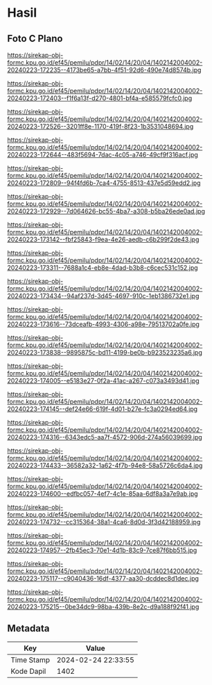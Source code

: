 # Hasil

## Foto C Plano

https://sirekap-obj-formc.kpu.go.id/ef45/pemilu/pdpr/14/02/14/20/04/1402142004002-20240223-172235--4173be65-a7bb-4f51-92d6-490e74d8574b.jpg

https://sirekap-obj-formc.kpu.go.id/ef45/pemilu/pdpr/14/02/14/20/04/1402142004002-20240223-172403--f1f6a13f-d270-4801-bf4a-e585579fcfc0.jpg

https://sirekap-obj-formc.kpu.go.id/ef45/pemilu/pdpr/14/02/14/20/04/1402142004002-20240223-172526--3201ff8e-1170-419f-8f23-1b3531048694.jpg

https://sirekap-obj-formc.kpu.go.id/ef45/pemilu/pdpr/14/02/14/20/04/1402142004002-20240223-172644--483f5694-7dac-4c05-a746-49cf9f316acf.jpg

https://sirekap-obj-formc.kpu.go.id/ef45/pemilu/pdpr/14/02/14/20/04/1402142004002-20240223-172809--94f4fd6b-7ca4-4755-8513-437e5d59edd2.jpg

https://sirekap-obj-formc.kpu.go.id/ef45/pemilu/pdpr/14/02/14/20/04/1402142004002-20240223-172929--7d064626-bc55-4ba7-a308-b5ba26ede0ad.jpg

https://sirekap-obj-formc.kpu.go.id/ef45/pemilu/pdpr/14/02/14/20/04/1402142004002-20240223-173142--fbf25843-f9ea-4e26-aedb-c6b299f2de43.jpg

https://sirekap-obj-formc.kpu.go.id/ef45/pemilu/pdpr/14/02/14/20/04/1402142004002-20240223-173311--7688a1c4-eb8e-4dad-b3b8-c6cec531c152.jpg

https://sirekap-obj-formc.kpu.go.id/ef45/pemilu/pdpr/14/02/14/20/04/1402142004002-20240223-173434--94af237d-3d45-4697-910c-1eb1386732e1.jpg

https://sirekap-obj-formc.kpu.go.id/ef45/pemilu/pdpr/14/02/14/20/04/1402142004002-20240223-173616--73dceafb-4993-4306-a98e-79513702a0fe.jpg

https://sirekap-obj-formc.kpu.go.id/ef45/pemilu/pdpr/14/02/14/20/04/1402142004002-20240223-173838--9895875c-bd11-4199-be0b-b923523235a6.jpg

https://sirekap-obj-formc.kpu.go.id/ef45/pemilu/pdpr/14/02/14/20/04/1402142004002-20240223-174005--e5183e27-0f2a-41ac-a267-c073a3493d41.jpg

https://sirekap-obj-formc.kpu.go.id/ef45/pemilu/pdpr/14/02/14/20/04/1402142004002-20240223-174145--def24e66-619f-4d01-b27e-fc3a0294ed64.jpg

https://sirekap-obj-formc.kpu.go.id/ef45/pemilu/pdpr/14/02/14/20/04/1402142004002-20240223-174316--6343edc5-aa7f-4572-906d-274a56039699.jpg

https://sirekap-obj-formc.kpu.go.id/ef45/pemilu/pdpr/14/02/14/20/04/1402142004002-20240223-174433--36582a32-1a62-4f7b-94e8-58a5726c6da4.jpg

https://sirekap-obj-formc.kpu.go.id/ef45/pemilu/pdpr/14/02/14/20/04/1402142004002-20240223-174600--edfbc057-4ef7-4c1e-85aa-6df8a3a7e9ab.jpg

https://sirekap-obj-formc.kpu.go.id/ef45/pemilu/pdpr/14/02/14/20/04/1402142004002-20240223-174732--cc315364-38a1-4ca6-8d0d-3f3d42188959.jpg

https://sirekap-obj-formc.kpu.go.id/ef45/pemilu/pdpr/14/02/14/20/04/1402142004002-20240223-174957--2fb45ec3-70e1-4d1b-83c9-7ce87f6bb515.jpg

https://sirekap-obj-formc.kpu.go.id/ef45/pemilu/pdpr/14/02/14/20/04/1402142004002-20240223-175117--c9040436-16df-4377-aa30-dcddec8d1dec.jpg

https://sirekap-obj-formc.kpu.go.id/ef45/pemilu/pdpr/14/02/14/20/04/1402142004002-20240223-175215--0be34dc9-98ba-439b-8e2c-d9a188f92f41.jpg


## Metadata

| Key        | Value               |
| ---------- | ------------------- |
| Time Stamp | 2024-02-24 22:33:55 |
| Kode Dapil | 1402                |



